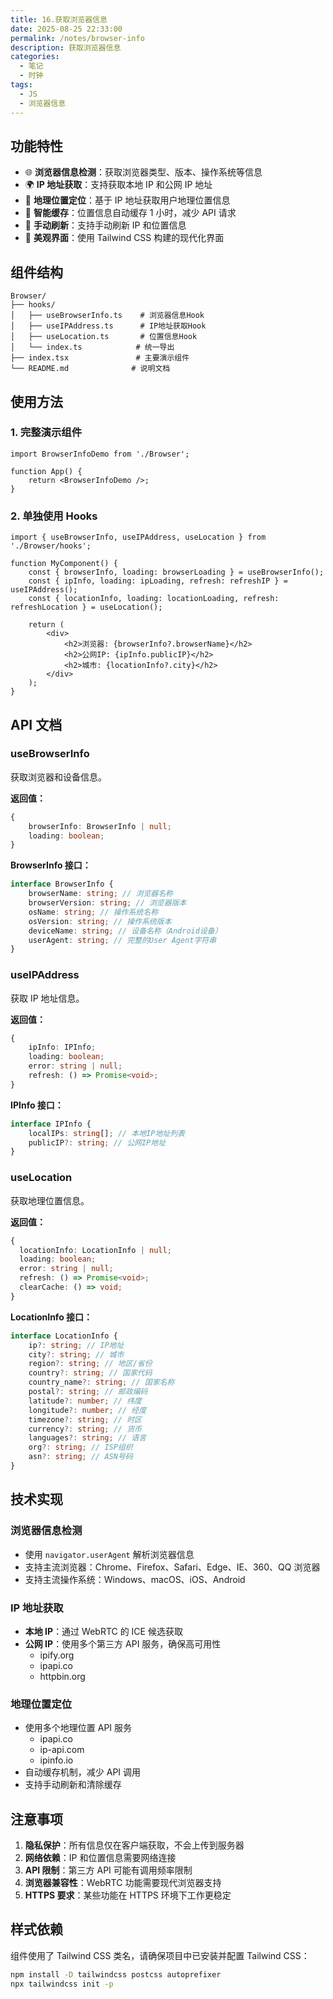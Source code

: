 ```yaml
---
title: 16.获取浏览器信息
date: 2025-08-25 22:33:00
permalink: /notes/browser-info
description: 获取浏览器信息
categories:
  - 笔记
  - 时钟
tags:
  - JS
  - 浏览器信息
---
```


## 功能特性

- 🌐 **浏览器信息检测**：获取浏览器类型、版本、操作系统等信息
- 🌍 **IP 地址获取**：支持获取本地 IP 和公网 IP 地址
- 📍 **地理位置定位**：基于 IP 地址获取用户地理位置信息
- 💾 **智能缓存**：位置信息自动缓存 1 小时，减少 API 请求
- 🔄 **手动刷新**：支持手动刷新 IP 和位置信息
- 🎨 **美观界面**：使用 Tailwind CSS 构建的现代化界面

## 组件结构

```
Browser/
├── hooks/
│   ├── useBrowserInfo.ts    # 浏览器信息Hook
│   ├── useIPAddress.ts      # IP地址获取Hook
│   ├── useLocation.ts       # 位置信息Hook
│   └── index.ts            # 统一导出
├── index.tsx               # 主要演示组件
└── README.md              # 说明文档
```

## 使用方法

### 1. 完整演示组件

```tsx
import BrowserInfoDemo from './Browser';

function App() {
	return <BrowserInfoDemo />;
}
```

### 2. 单独使用 Hooks

```tsx
import { useBrowserInfo, useIPAddress, useLocation } from './Browser/hooks';

function MyComponent() {
	const { browserInfo, loading: browserLoading } = useBrowserInfo();
	const { ipInfo, loading: ipLoading, refresh: refreshIP } = useIPAddress();
	const { locationInfo, loading: locationLoading, refresh: refreshLocation } = useLocation();

	return (
		<div>
			<h2>浏览器: {browserInfo?.browserName}</h2>
			<h2>公网IP: {ipInfo.publicIP}</h2>
			<h2>城市: {locationInfo?.city}</h2>
		</div>
	);
}
```

## API 文档

### useBrowserInfo

获取浏览器和设备信息。

**返回值：**

```typescript
{
	browserInfo: BrowserInfo | null;
	loading: boolean;
}
```

**BrowserInfo 接口：**

```typescript
interface BrowserInfo {
	browserName: string; // 浏览器名称
	browserVersion: string; // 浏览器版本
	osName: string; // 操作系统名称
	osVersion: string; // 操作系统版本
	deviceName: string; // 设备名称（Android设备）
	userAgent: string; // 完整的User Agent字符串
}
```

### useIPAddress

获取 IP 地址信息。

**返回值：**

```typescript
{
	ipInfo: IPInfo;
	loading: boolean;
	error: string | null;
	refresh: () => Promise<void>;
}
```

**IPInfo 接口：**

```typescript
interface IPInfo {
	localIPs: string[]; // 本地IP地址列表
	publicIP?: string; // 公网IP地址
}
```

### useLocation

获取地理位置信息。

**返回值：**

```typescript
{
  locationInfo: LocationInfo | null;
  loading: boolean;
  error: string | null;
  refresh: () => Promise<void>;
  clearCache: () => void;
}
```

**LocationInfo 接口：**

```typescript
interface LocationInfo {
	ip?: string; // IP地址
	city?: string; // 城市
	region?: string; // 地区/省份
	country?: string; // 国家代码
	country_name?: string; // 国家名称
	postal?: string; // 邮政编码
	latitude?: number; // 纬度
	longitude?: number; // 经度
	timezone?: string; // 时区
	currency?: string; // 货币
	languages?: string; // 语言
	org?: string; // ISP组织
	asn?: string; // ASN号码
}
```

## 技术实现

### 浏览器信息检测

- 使用 `navigator.userAgent` 解析浏览器信息
- 支持主流浏览器：Chrome、Firefox、Safari、Edge、IE、360、QQ 浏览器
- 支持主流操作系统：Windows、macOS、iOS、Android

### IP 地址获取

- **本地 IP**：通过 WebRTC 的 ICE 候选获取
- **公网 IP**：使用多个第三方 API 服务，确保高可用性
  - ipify.org
  - ipapi.co
  - httpbin.org

### 地理位置定位

- 使用多个地理位置 API 服务
  - ipapi.co
  - ip-api.com
  - ipinfo.io
- 自动缓存机制，减少 API 调用
- 支持手动刷新和清除缓存

## 注意事项

1. **隐私保护**：所有信息仅在客户端获取，不会上传到服务器
2. **网络依赖**：IP 和位置信息需要网络连接
3. **API 限制**：第三方 API 可能有调用频率限制
4. **浏览器兼容性**：WebRTC 功能需要现代浏览器支持
5. **HTTPS 要求**：某些功能在 HTTPS 环境下工作更稳定

## 样式依赖

组件使用了 Tailwind CSS 类名，请确保项目中已安装并配置 Tailwind CSS：

```bash
npm install -D tailwindcss postcss autoprefixer
npx tailwindcss init -p
```

<demo react="react/Browser/index.tsx" 
:reactFiles="[
  'react/Browser/index.tsx',
'react/Browser/hooks/index.tsx',
'react/Browser/hooks/useBrowserInfo.tsx',
'react/Browser/hooks/useIPAddress.tsx',
'react/Browser/hooks/useLocation.tsx'
]" 
/>

<demo react="react/Browser/example.tsx" 
:reactFiles="[
  'react/Browser/example.tsx',
]" 
/>
